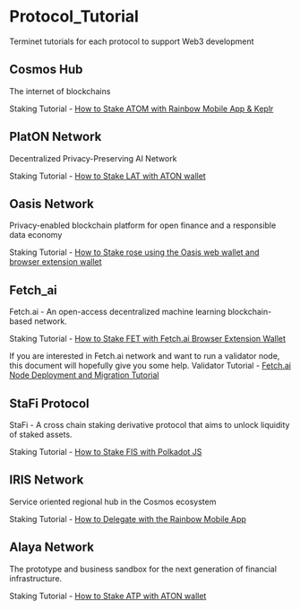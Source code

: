 # Protocol_Tutorial
Terminet tutorials for each protocol to support Web3 development


## Cosmos Hub
The internet of blockchains

Staking Tutorial - [How to Stake ATOM with Rainbow Mobile App & Keplr](https://medium.com/@Terminet/cosmos-delegation-guide-b2a823705344)


## PlatON Network
Decentralized Privacy-Preserving AI Network

Staking Tutorial - [How to Stake LAT with ATON wallet](https://medium.com/@Terminet/platon-delegation-guide-2fd98ab3148f)

## Oasis Network
Privacy-enabled blockchain platform for open finance and a responsible data economy

Staking Tutorial - [How to Stake rose using the Oasis web wallet and browser extension wallet](https://medium.com/@Terminet/oasis-delegation-guide-8af1b6ed621d)


## Fetch_ai 
Fetch.ai - An open-access decentralized machine learning blockchain-based network.

Staking Tutorial - [How to Stake FET with Fetch.ai Browser Extension Wallet](https://medium.com/@Terminet/fetch-ai-staking-guide-how-to-stake-fet-with-fetch-ai-browser-extension-wallet-827e389d3cec)

If you are interested in Fetch.ai network and want to run a validator node, this document will hopefully give you some help.
Validator Tutorial - [Fetch.ai Node Deployment and Migration Tutorial](https://github.com/Terminet-Labs/Protocol_Tutorial/blob/main/Fetch_ai/fetch%20node%20deployment%20and%20migration%20manual.md)


## StaFi Protocol
StaFi - A cross chain staking derivative protocol that aims to unlock liquidity of staked assets.

Staking Tutorial - [How to Stake FIS with Polkadot JS](https://medium.com/@Terminet/stafi-staking-guide-645be3cd2e66)


## IRIS Network
Service oriented regional hub in the Cosmos ecosystem

Staking Tutorial - [How to Delegate with the Rainbow Mobile App](https://medium.com/@Terminet/irisnet-delegation-guide-181c75e0d09b)


## Alaya Network
The prototype and business sandbox for the next generation of financial infrastructure.

Staking Tutorial - [How to Stake ATP with ATON wallet](https://medium.com/@Terminet/alaya-delegation-guide-7dd519342376)

